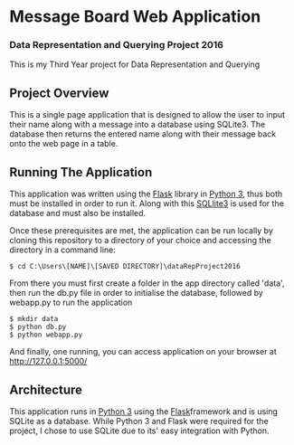 # Message Board Web Application
### Data Representation and Querying Project 2016

This is my Third Year project for Data Representation and Querying

## Project Overview

This is a single page application that is designed to allow the user to input their name along with a message into a database using SQLite3. The database then returns the entered name along with their message back onto the web page in a table.

## Running The Application

This application was written using the [Flask](http://flask.pocoo.org/) library in [Python 3](https://www.python.org), thus both must be installed in order to run it. Along with this [SQLlite3](https://docs.python.org/2/library/sqlite3.html) is used for the database and must also be installed.

Once these prerequisites are met, the application can be run locally by cloning this repository to a directory of your choice and accessing the directory in a command line:
```
$ cd C:\Users\[NAME]\[SAVED DIRECTORY]\dataRepProject2016
```
From there you must first create a folder in the app directory called 'data', then run the db.py file in order to initialise the database, followed by webapp.py to run the application
```
$ mkdir data
$ python db.py
$ python webapp.py
```
And finally, one running, you can access application on your browser at http://127.0.0.1:5000/

## Architecture

This application runs in [Python 3](https://www.python.org) using the [Flask](http://flask.pocoo.org/)framework and is using SQLite as a database. While Python 3 and Flask were required for the project, I chose to use SQLite due to its' easy integration with Python.

